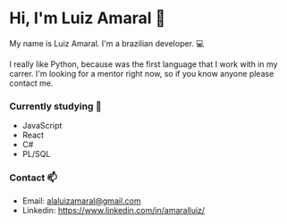 # Hi, I'm Luiz Amaral :wave:
 
My name is Luiz Amaral. I'm a brazilian developer. :computer: 

I really like Python, because was the first language that I work with in my carrer. I'm looking for a mentor right now, so if you know anyone please contact me.

### Currently studying :book:
- JavaScript
- React
- C#
- PL/SQL

### Contact :mailbox:
- Email: alaluizamaral@gmail.com
- Linkedin: https://www.linkedin.com/in/amaralluiz/